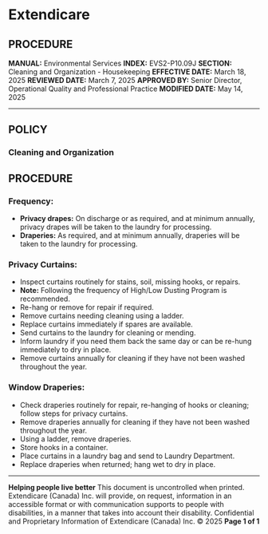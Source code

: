 # Extendicare

## PROCEDURE

**MANUAL:** Environmental Services
**INDEX:** EVS2-P10.09J
**SECTION:** Cleaning and Organization - Housekeeping
**EFFECTIVE DATE:** March 18, 2025
**REVIEWED DATE:** March 7, 2025
**APPROVED BY:** Senior Director, Operational Quality and Professional Practice
**MODIFIED DATE:** May 14, 2025

----

## POLICY

### Cleaning and Organization

## PROCEDURE

### Frequency:
- **Privacy drapes:** On discharge or as required, and at minimum annually, privacy drapes will be taken to the laundry for processing.
- **Draperies:** As required, and at minimum annually, draperies will be taken to the laundry for processing.

### Privacy Curtains:
- Inspect curtains routinely for stains, soil, missing hooks, or repairs.
- **Note:** Following the frequency of High/Low Dusting Program is recommended.
- Re-hang or remove for repair if required.
- Remove curtains needing cleaning using a ladder.
- Replace curtains immediately if spares are available.
- Send curtains to the laundry for cleaning or mending.
- Inform laundry if you need them back the same day or can be re-hung immediately to dry in place.
- Remove curtains annually for cleaning if they have not been washed throughout the year.

### Window Draperies:
- Check draperies routinely for repair, re-hanging of hooks or cleaning; follow steps for privacy curtains.
- Remove draperies annually for cleaning if they have not been washed throughout the year.
- Using a ladder, remove draperies.
- Store hooks in a container.
- Place curtains in a laundry bag and send to Laundry Department.
- Replace draperies when returned; hang wet to dry in place.

----

**Helping people live better**
This document is uncontrolled when printed.
Extendicare (Canada) Inc. will provide, on request, information in an accessible format or with communication supports to people with disabilities, in a manner that takes into account their disability. Confidential and Proprietary Information of Extendicare (Canada) Inc. © 2025
**Page 1 of 1**